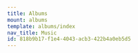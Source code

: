 ```yaml
---
title: Albums
mount: albums
template: albums/index
nav_title: Music
id: 818b9b17-f1e4-4043-acb3-422b4a0eb5d5
---
```


